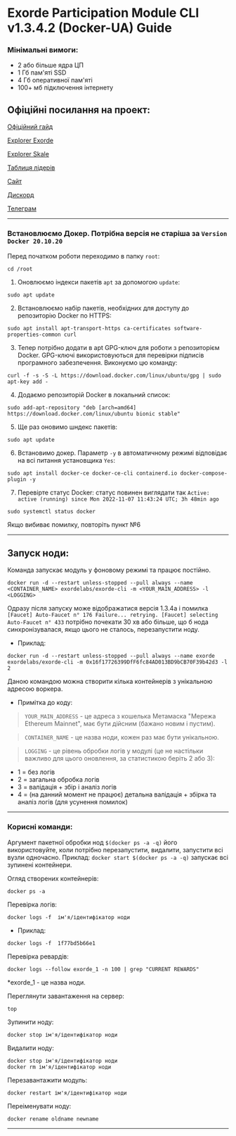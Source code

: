 # Exorde Participation Module CLI v1.3.4.2 (Docker-UA) Guide

### Мінімальні вимоги:

* 2 або більше ядра ЦП
* 1 Гб пам'яті SSD
* 4 Гб оперативної пам'яті
* 100+ мб підключення інтернету

## Офіційні посилання на проект:

[Офіційний гайд](https://docs.exorde.network/install/install_from_container)

[Еxplorer Exorde](https://explorer.exorde.network/)

[Еxplorer Skale](https://light-vast-diphda.explorer.mainnet.skalenodes.com/)

[Таблиця лідерів](https://explorer.exorde.network/leaderboard)

[Сайт](https://exorde.network/)

[Дискорд](https://discord.gg/y9F5Qrtk)

[Телеграм](https://t.me/exorde)

---
### Встановлюємо Докер. Потрібна версія не старіша за `Version Docker 20.10.20`

Перед початком роботи переходимо в папку `root`:

```
cd /root
```

1. Оновлюємо індекси пакетів `apt` за допомогою `update`:

```
sudo apt update
```
2. Встановлюємо набір пакетів, необхідних для доступу до репозиторію Docker по HTTPS:

```
sudo apt install apt-transport-https ca-certificates software-properties-common curl
```

3. Тепер потрібно додати в apt GPG-ключ для роботи з репозиторієм Docker. GPG-ключі використовуються для перевірки підписів програмного забезпечення. Виконуємо цю команду:

```
curl -f -s -S -L https://download.docker.com/linux/ubuntu/gpg | sudo apt-key add -
```

4. Додаємо репозиторій Docker в локальний список:

```
sudo add-apt-repository "deb [arch=amd64] https://download.docker.com/linux/ubuntu bionic stable"
```

5. Ще раз оновимо шндекс пакетів:

```
sudo apt update
```

6. Встановимо докер. Параметр `-y` в автоматичному режимі відповідає на всі питання установщика `Yes`:

```
sudo apt install docker-ce docker-ce-cli containerd.io docker-compose-plugin -y
```

7. Перевірте статус Docker: статус повинен виглядати так `Active: active (running) since Mon 2022-11-07 11:43:24 UTC; 3h 48min ago`

```
sudo systemctl status docker
```

Якщо вибиває помилку, повторіть пункт №6

---

## Запуск ноди:

Команда запускає модуль у фоновому режимі та працює постійно.

```
docker run -d --restart unless-stopped --pull always --name <CONTAINER_NAME> exordelabs/exorde-cli -m <YOUR_MAIN_ADDRESS> -l <LOGGING>
```

Одразу після запуску може відображатися версія 1.3.4a і помилка `[Faucet] Auto-Faucet n° 176 Failure... retrying. [Faucet] selecting Auto-Faucet n° 433` потрібно почекати 30 хв або більше, що б нода синхронізувалася, якщо цього не сталось, перезапустити ноду.

* Приклад:

```
docker run -d --restart unless-stopped --pull always --name exorde exordelabs/exorde-cli -m 0x16f17726399DfF6fc84AD013BD9bCB70F39b42d3 -l 2
```

Даною командою можна створити кілька контейнерів з унікальною адресою воркера.

* Примітка до коду:

>`YOUR_MAIN_ADDRESS` - це адреса з кошелька Метамаска "Мережа Ethereum Mainnet", має бути дійсним (бажано новим і пустим).

>`CONTAINER_NAME` - це назва ноди, кожен раз має бути унікальною.

>`LOGGING` - це рівень обробки логів у модулі (це не настільки важливо для цього оновлення, за статистикою беріть 2 або 3):

* 1 = без логів
* 2 = загальна обробка логів
* 3 = валідація + збір і аналіз логів
* 4 = (на данний момент не працює) детальна валідація + збірка та аналіз логів (для усунення помилок)
---

### Корисні команди:

Аргумент пакетної обробки нод `$(docker ps -a -q)` його використовуйте, коли потрібно перезапустити, видалити, запустити всі вузли одночасно. Приклад: `docker start $(docker ps -a -q)` запускає всі зупинені контейнери.

Огляд створених контейнерів:

```
docker ps -a
```

Перевірка логів:

```
docker logs -f  ім'я/ідентифікатор ноди
```

* Приклад:

```
docker logs -f  1f77bd5b66e1
```

Перевірка ревардів:

```
docker logs --follow exorde_1 -n 100 | grep "CURRENT REWARDS"
```

*exorde_1 - це назва ноди.

Переглянути завантаження на сервер:

```
top
```

Зупинити ноду:

```
docker stop ім'я/ідентифікатор ноди
```

Видалити ноду:

```
docker stop ім'я/ідентифікатор ноди
docker rm ім'я/ідентифікатор ноди
```

Перезавантажити модуль:

```
docker restart ім'я/ідентифікатор ноди
```

Переіменувати ноду:

```
docker rename oldname newname
```

---
